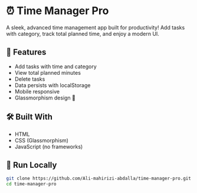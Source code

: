 # ⏰ Time Manager Pro

A sleek, advanced time management app built for productivity! Add tasks with category, track total planned time, and enjoy a modern UI.

## 🧰 Features
- Add tasks with time and category
- View total planned minutes
- Delete tasks
- Data persists with localStorage
- Mobile responsive
- Glassmorphism design 🎨

## 🛠 Built With
- HTML
- CSS (Glassmorphism)
- JavaScript (no frameworks)

## 🧪 Run Locally

```bash
git clone https://github.com/Ali-mahirizi-abdalla/time-manager-pro.git
cd time-manager-pro
